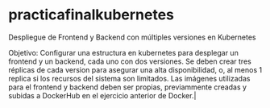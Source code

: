 # practicafinalkubernetes
Despliegue de Frontend y Backend con múltiples versiones en Kubernetes

Objetivo: Configurar una estructura en kubernetes para desplegar un frontend y un backend, cada uno con dos versiones. Se deben crear tres réplicas de cada version para asegurar una alta disponibilidad, o, al menos 1 replica si los recursos del sistema son limitados. Las imágenes utilizadas para el frontend y backend deben ser propias, previammente creadas y subidas a DockerHub en el ejercicio anterior de Docker.|